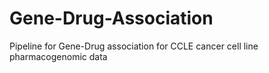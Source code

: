 # Gene-Drug-Association
Pipeline for Gene-Drug association for CCLE cancer cell line pharmacogenomic data
